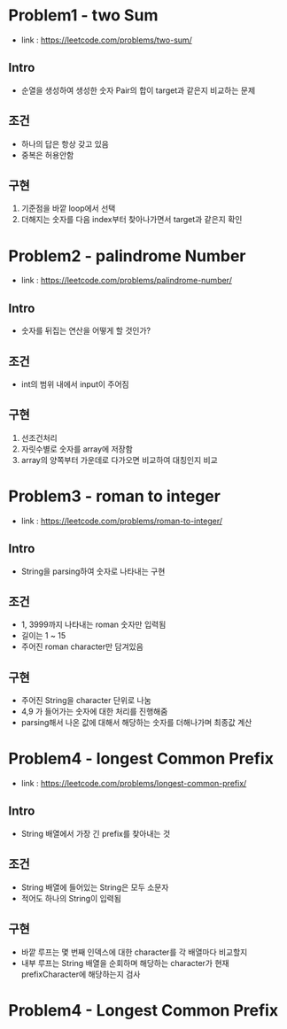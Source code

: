 # Problem1 - two Sum
- link : https://leetcode.com/problems/two-sum/
## Intro
- 순열을 생성하여 생성한 숫자 Pair의 합이 target과 같은지 비교하는 문제

## 조건
- 하나의 답은 항상 갖고 있음
- 중복은 허용안함

## 구현
1. 기준점을 바깥 loop에서 선택
2. 더해지는 숫자를 다음 index부터 찾아나가면서 target과 같은지 확인

# Problem2 - palindrome Number
- link : https://leetcode.com/problems/palindrome-number/

## Intro
- 숫자를 뒤집는 연산을 어떻게 할 것인가?

## 조건
- int의 범위 내에서 input이 주어짐

## 구현
1. 선조건처리
2. 자릿수별로 숫자를 array에 저장함
3. array의 양쪽부터 가운데로 다가오면 비교하여 대칭인지 비교

# Problem3 - roman to integer
- link : https://leetcode.com/problems/roman-to-integer/

## Intro
- String을 parsing하여 숫자로 나타내는 구현

## 조건
- 1, 3999까지 나타내는 roman 숫자만 입력됨
- 길이는 1 ~ 15
- 주어진 roman character만 담겨있음

## 구현
- 주어진 String을 character 단위로 나눔
- 4,9 가 들어가는 숫자에 대한 처리를 진행해줌
- parsing해서 나온 값에 대해서 해당하는 숫자를 더해나가며 최종값 계산

# Problem4 - longest Common Prefix
- link : https://leetcode.com/problems/longest-common-prefix/

## Intro
- String 배열에서 가장 긴 prefix를 찾아내는 것

## 조건
- String 배열에 들어있는 String은 모두 소문자
- 적어도 하나의 String이 입력됨

## 구현
- 바깥 루프는 몇 번째 인덱스에 대한 character를 각 배열마다 비교할지
- 내부 루프는 String 배열을 순회하며 해당하는 character가 현재 prefixCharacter에 해당하는지 검사

# Problem4 - Longest Common Prefix

